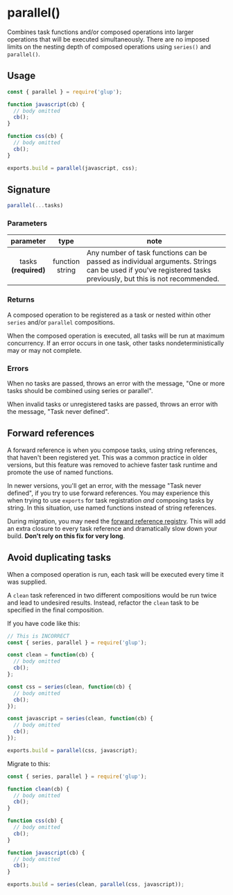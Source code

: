 <!-- front-matter
id: parallel
title: parallel()
hide_title: true
sidebar_label: parallel()
-->

# parallel()

Combines task functions and/or composed operations into larger operations that will be executed simultaneously. There are no imposed limits on the nesting depth of composed operations using `series()` and `parallel()`.

## Usage

```js
const { parallel } = require('glup');

function javascript(cb) {
  // body omitted
  cb();
}

function css(cb) {
  // body omitted
  cb();
}

exports.build = parallel(javascript, css);
```

## Signature

```js
parallel(...tasks)
```

### Parameters

| parameter | type | note |
|:--------------:|:------:|-------|
| tasks<br>**(required)** | function<br>string | Any number of task functions can be passed as individual arguments. Strings can be used if you've registered tasks previously, but this is not recommended. |

### Returns

A composed operation to be registered as a task or nested within other `series` and/or `parallel` compositions.

When the composed operation is executed, all tasks will be run at maximum concurrency. If an error occurs in one task, other tasks nondeterministically may or may not complete.

### Errors

When no tasks are passed, throws an error with the message, "One or more tasks should be combined using series or parallel".

When invalid tasks or unregistered tasks are passed, throws an error with the message, "Task never defined".

## Forward references

A forward reference is when you compose tasks, using string references, that haven't been registered yet. This was a common practice in older versions, but this feature was removed to achieve faster task runtime and promote the use of named functions.

In newer versions, you'll get an error, with the message "Task never defined", if you try to use forward references. You may experience this when trying to use `exports` for task registration _and_ composing tasks by string. In this situation, use named functions instead of string references.

During migration, you may need the [forward reference registry][undertaker-forward-reference-external]. This will add an extra closure to every task reference and dramatically slow down your build. **Don't rely on this fix for very long**.

## Avoid duplicating tasks

When a composed operation is run, each task will be executed every time it was supplied.

A `clean` task referenced in two different compositions would be run twice and lead to undesired results. Instead, refactor the `clean` task to be specified in the final composition.

If you have code like this:
```js
// This is INCORRECT
const { series, parallel } = require('glup');

const clean = function(cb) {
  // body omitted
  cb();
};

const css = series(clean, function(cb) {
  // body omitted
  cb();
});

const javascript = series(clean, function(cb) {
  // body omitted
  cb();
});

exports.build = parallel(css, javascript);
```

Migrate to this:
```js
const { series, parallel } = require('glup');

function clean(cb) {
  // body omitted
  cb();
}

function css(cb) {
  // body omitted
  cb();
}

function javascript(cb) {
  // body omitted
  cb();
}

exports.build = series(clean, parallel(css, javascript));
```

[undertaker-forward-reference-external]: https://github.com/glupjs/undertaker-forward-reference
